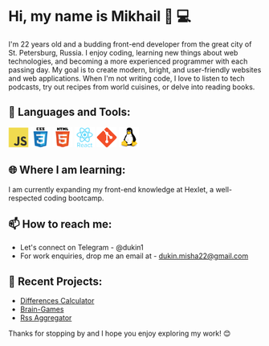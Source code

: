 # Hi, my name is Mikhail 👋 :computer:

I'm 22 years old and a budding front-end developer from the great city of St. Petersburg, Russia. I enjoy coding, learning new things about web technologies, and becoming a more experienced programmer with each passing day. My goal is to create modern, bright, and user-friendly websites and web applications.
When I'm not writing code, I love to listen to tech podcasts, try out recipes from world cuisines, or delve into reading books.

## :rocket: Languages and Tools:
<p align="left">
  <img src="https://raw.githubusercontent.com/devicons/devicon/master/icons/javascript/javascript-original.svg" alt="javascript" width="40" height="40" />
  <img src="https://raw.githubusercontent.com/devicons/devicon/master/icons/css3/css3-original-wordmark.svg" alt="css3" width="40" height="40" />
  <img src="https://raw.githubusercontent.com/devicons/devicon/master/icons/html5/html5-original-wordmark.svg" alt="html5" width="40" height="40" />
  <img src="https://raw.githubusercontent.com/devicons/devicon/master/icons/react/react-original-wordmark.svg" alt="react" width="40" height="40" />
  <img src="https://raw.githubusercontent.com/devicons/devicon/master/icons/git/git-original.svg" alt="git" width="40" height="40" />
  <img src="https://raw.githubusercontent.com/devicons/devicon/master/icons/linux/linux-original.svg" alt="linux" width="40" height="40" />
</p>

## 🌐 Where I am learning:
I am currently expanding my front-end knowledge at Hexlet, a well-respected coding bootcamp.

## 📫 How to reach me:
- Let's connect on Telegram - @dukin1
- For work enquiries, drop me an email at - dukin.misha22@gmail.com

## :muscle: Recent Projects:
- [Differences Calculator](https://github.com/duker221/frontend-project-46)
- [Brain-Games](https://github.com/duker221/frontend-project-44)
- [Rss Aggregator](https://github.com/duker221/frontend-project-11)


Thanks for stopping by and I hope you enjoy exploring my work! 😊

